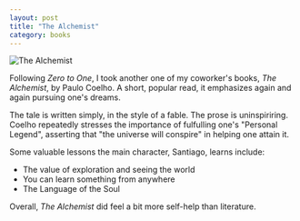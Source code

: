 ```yaml
---
layout: post
title: "The Alchemist"
category: books
---
```


![The Alchemist]({{site.url}}/images/books/alchemist.gif "The Alchemist")

Following _Zero to One_, I took another one of my coworker's books, _The
Alchemist_, by Paulo Coelho. A short, popular read, it emphasizes again and
again pursuing one's dreams.

The tale is written simply, in the style of a fable. The prose is
uninspiriring. Coelho repeatedly stresses the importance of fulfulling one's
"Personal Legend", asserting that "the universe will conspire" in helping one
attain it.

Some valuable lessons the main character, Santiago, learns include:

* The value of exploration and seeing the world
* You can learn something from anywhere
* The Language of the Soul

Overall, _The Alchemist_ did feel a bit more self-help than literature.
